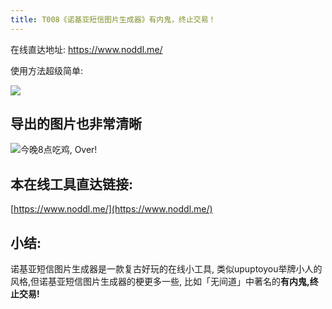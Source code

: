 ```yaml
---
title: T008《诺基亚短信图片生成器》有内鬼，终止交易！
---
```

在线直达地址: https://www.noddl.me/



使用方法超级简单:

![](https://www.v2fy.com/asset/0i/OnlineToolsBook/OnlineToolsBookMD/T008-noddl.assets/73815066-d00e3700-481f-11ea-80d2-9420ef2cda79.gif)

## 导出的图片也非常清晰


![今晚8点吃鸡, Over!](https://www.v2fy.com/asset/0i/OnlineToolsBook/OnlineToolsBookMD/T008-noddl.assets/73815072-d3a1be00-481f-11ea-819c-a4a77667b53d.png)



## 本在线工具直达链接:

[https://www.noddl.me/](https://www.noddl.me/)




## 小结:

诺基亚短信图片生成器是一款复古好玩的在线小工具, 类似upuptoyou举牌小人的风格,但诺基亚短信图片生成器的梗更多一些, 比如「无间道」中著名的**有内鬼,终止交易!**